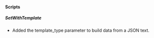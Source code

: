 
#### Scripts
##### SetWithTemplate
- Added the template_type parameter to build data from a JSON text.